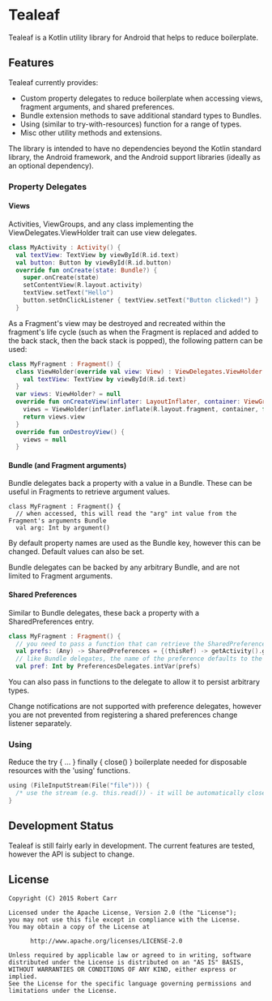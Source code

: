 # Tealeaf

Tealeaf is a Kotlin utility library for Android that helps to reduce boilerplate.

## Features

Tealeaf currently provides:

 - Custom property delegates to reduce boilerplate when accessing views, fragment arguments, and shared preferences.
 - Bundle extension methods to save additional standard types to Bundles.
 - Using (similar to try-with-resources) function for a range of types.
 - Misc other utility methods and extensions.

The library is intended to have no dependencies beyond the Kotlin standard library, the Android framework, and the
Android support libraries (ideally as an optional dependency).
 
### Property Delegates
 
#### Views

Activities, ViewGroups, and any class implementing the ViewDelegates.ViewHolder trait can use view delegates.

```kotlin
class MyActivity : Activity() {
  val textView: TextView by viewById(R.id.text)
  val button: Button by viewById(R.id.button)
  override fun onCreate(state: Bundle?) {
    super.onCreate(state)
    setContentView(R.layout.activity)
    textView.setText("Hello")
    button.setOnClickListener { textView.setText("Button clicked!") }
  }
```

As a Fragment's view may be destroyed and recreated within the fragment's life cycle (such as when the Fragment is
replaced and added to the back stack, then the back stack is popped), the following pattern can be used:

```kotlin
class MyFragment : Fragment() {
  class ViewHolder(override val view: View) : ViewDelegates.ViewHolder {
    val textView: TextView by viewById(R.id.text)
  }
  var views: ViewHolder? = null
  override fun onCreateView(inflater: LayoutInflater, container: ViewGroup?, state: Bundle?): View? {
    views = ViewHolder(inflater.inflate(R.layout.fragment, container, false))
    return views.view
  }
  override fun onDestroyView() {
    views = null
  }
```

#### Bundle (and Fragment arguments)

Bundle delegates back a property with a value in a Bundle. These can be useful in Fragments to retrieve argument
values.

```
class MyFragment : Fragment() {
  // when accessed, this will read the "arg" int value from the Fragment's arguments Bundle
  val arg: Int by argument()
```

By default property names are used as the Bundle key, however this can be changed. Default values can also be set.

Bundle delegates can be backed by any arbitrary Bundle, and are not limited to Fragment arguments.

#### Shared Preferences

Similar to Bundle delegates, these back a property with a SharedPreferences entry.

```kotlin
class MyFragment : Fragment() {
  // you need to pass a function that can retrieve the SharedPreferences instance you want to use
  val prefs: (Any) -> SharedPreferences = {(thisRef) -> getActivity().getPreferences(Context.MODE_PRIVATE)
  // like Bundle delegates, the name of the preference defaults to the property but this can be changed
  val pref: Int by PreferencesDelegates.intVar(prefs)
```

You can also pass in functions to the delegate to allow it to persist arbitrary types.

Change notifications are not supported with preference delegates, however you are not prevented from registering a
shared preferences change listener separately.

### Using

Reduce the try { ... } finally { close() } boilerplate needed for disposable resources with the 'using' functions.

```kotlin
using (FileInputStream(File("file"))) {
  /* use the stream (e.g. this.read()) - it will be automatically closed after */
}
```

## Development Status

Tealeaf is still fairly early in development. The current features are tested, however the API is subject to change.

## License

    Copyright (C) 2015 Robert Carr

    Licensed under the Apache License, Version 2.0 (the "License");
    you may not use this file except in compliance with the License.
    You may obtain a copy of the License at

          http://www.apache.org/licenses/LICENSE-2.0

    Unless required by applicable law or agreed to in writing, software
    distributed under the License is distributed on an "AS IS" BASIS,
    WITHOUT WARRANTIES OR CONDITIONS OF ANY KIND, either express or implied.
    See the License for the specific language governing permissions and
    limitations under the License.
